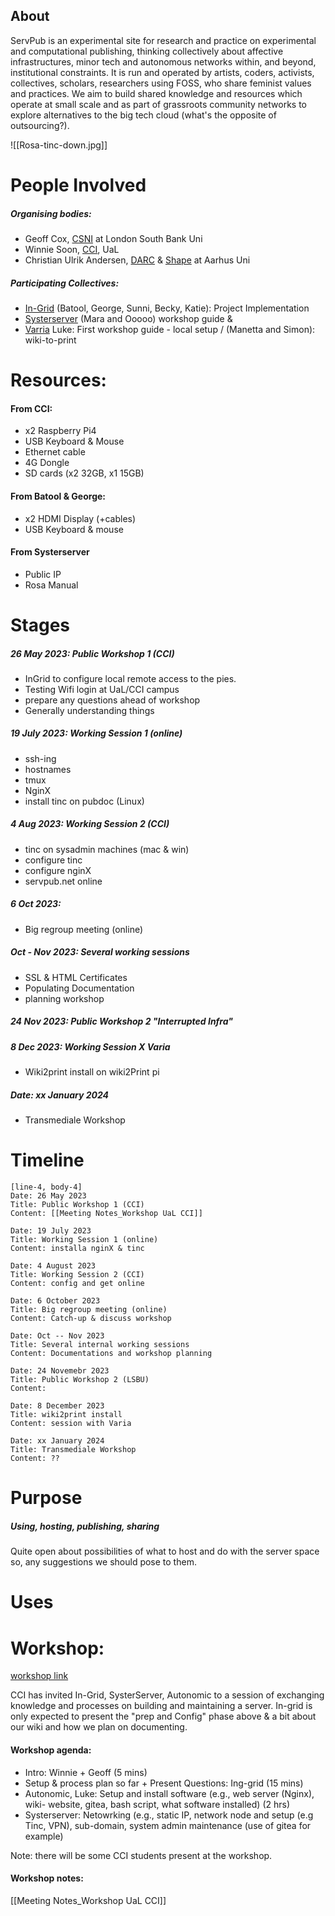 
## About
ServPub is an experimental site for research and practice on experimental and computational publishing, thinking collectively about affective infrastructures, minor tech and autonomous networks within, and beyond, institutional constraints. It is run and operated by artists, coders, activists, collectives, scholars, researchers using FOSS, who share feminist values and practices. We aim to build shared knowledge and resources which operate at small scale and as part of grassroots community networks to explore alternatives to the big tech cloud (what's the opposite of outsourcing?).


![[Rosa-tinc-down.jpg]]

# People Involved
##### Organising bodies: 
- Geoff Cox, [CSNI](https://www.centreforthestudyof.net/?page_id=756) at London South Bank Uni
- Winnie Soon, [CCI](https://www.arts.ac.uk/creative-computing-institute), UaL
- Christian Ulrik Andersen, [DARC](https://darc.au.dk) & [Shape](https://shape.au.dk) at Aarhus Uni
##### Participating Collectives: 
- [In-Grid](https://www.in-grid.io/) (Batool, George, Sunni, Becky, Katie): Project Implementation
- [Systerserver](https://systerserver.net) (Mara and Ooooo) workshop guide & 
- [Varria](https://cc.vvvvvvaria.org) Luke: First workshop guide - local setup / (Manetta and Simon): wiki-to-print 
# Resources:
#### From CCI:
- x2 Raspberry Pi4
- USB Keyboard & Mouse
- Ethernet cable
- 4G Dongle
- SD cards (x2 32GB, x1 15GB)
#### From Batool & George:
- x2 HDMI Display (+cables)
- USB Keyboard & mouse
#### From Systerserver
- Public IP
- Rosa Manual 

# Stages

##### 26 May 2023: Public Workshop 1 (CCI)
- InGrid to configure local remote access to the pies.
- Testing Wifi login at UaL/CCI campus
- prepare any questions ahead of workshop
- Generally understanding things
##### 19 July 2023: Working Session 1 (online)
- ssh-ing
- hostnames
- tmux
- NginX 
- install tinc on pubdoc (Linux)
##### 4 Aug 2023: Working Session 2 (CCI)
- tinc on sysadmin machines (mac & win)
- configure tinc
- configure nginX
- servpub.net online
##### 6 Oct 2023:
- Big regroup meeting (online)
##### Oct - Nov 2023: Several working sessions
- SSL & HTML Certificates
- Populating Documentation 
- planning workshop
##### 24 Nov 2023: Public Workshop 2 "Interrupted Infra"

##### 8 Dec 2023: Working Session X Varia
- Wiki2print install on wiki2Print pi
##### Date: xx January 2024
- Transmediale Workshop
# Timeline
```timeline-labeled
[line-4, body-4]
Date: 26 May 2023
Title: Public Workshop 1 (CCI)
Content: [[Meeting Notes_Workshop UaL CCI]]

Date: 19 July 2023
Title: Working Session 1 (online)
Content: installa nginX & tinc

Date: 4 August 2023
Title: Working Session 2 (CCI)
Content: config and get online

Date: 6 October 2023
Title: Big regroup meeting (online)
Content: Catch-up & discuss workshop

Date: Oct -- Nov 2023
Title: Several internal working sessions
Content: Documentations and workshop planning

Date: 24 Novemebr 2023
Title: Public Workshop 2 (LSBU)
Content:

Date: 8 December 2023
Title: wiki2print install
Content: session with Varia 

Date: xx January 2024
Title: Transmediale Workshop
Content: ??
```

# Purpose
##### Using, hosting, publishing, sharing
Quite open about possibilities of what to host and do with the server space so, any suggestions we should pose to them.

# Uses


# Workshop:
[workshop link](https://www.centreforthestudyof.net/?p=7032)

CCI has invited In-Grid, SysterServer, Autonomic to a session of exchanging knowledge and processes on building and maintaining a server. In-grid is only expected to present the "prep and Config" phase above & a bit about our wiki and how we plan on documenting.

#### Workshop agenda:
- Intro: Winnie + Geoff (5 mins)
- Setup & process plan so far + Present Questions: Ing-grid (15 mins)
- Autonomic, Luke: Setup and install software (e.g., web server (Nginx), wiki- website, gitea, bash script, what software installed) (2 hrs)
- Systerserver: Netowrking (e.g., static IP, network node and setup (e.g Tinc, VPN), sub-domain, system admin maintenance (use of gitea for example)

Note: there will be some CCI students present at the workshop.

#### Workshop notes:
[[Meeting Notes_Workshop UaL CCI]]